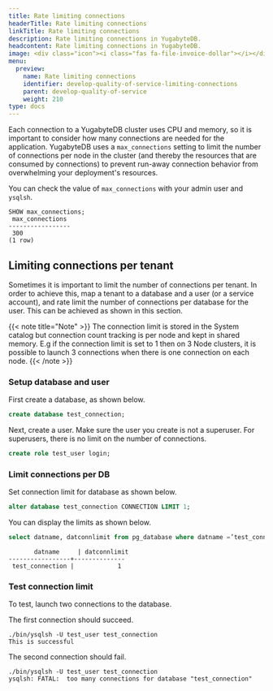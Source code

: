 ```yaml
---
title: Rate limiting connections
headerTitle: Rate limiting connections
linkTitle: Rate limiting connections
description: Rate limiting connections in YugabyteDB.
headcontent: Rate limiting connections in YugabyteDB.
image: <div class="icon"><i class="fas fa-file-invoice-dollar"></i></div>
menu:
  preview:
    name: Rate limiting connections
    identifier: develop-quality-of-service-limiting-connections
    parent: develop-quality-of-service
    weight: 210
type: docs
---
```


Each connection to a YugabyteDB cluster uses CPU and memory, so it is important to consider how many connections are needed for the application. YugabyteDB uses a `max_connections` setting to limit the number of connections per node in the cluster (and thereby the resources that are consumed by connections) to prevent run-away connection behavior from overwhelming your deployment's resources.

You can check the value of `max_connections` with your admin user and `ysqlsh`.

```
SHOW max_connections;
 max_connections
-----------------
 300
(1 row)
```

## Limiting connections per tenant

Sometimes it is important to limit the number of connections per tenant. In order to achieve this, map a tenant to a database and a user (or a service account), and rate limit the number of connections per database for the user. This can be achieved as shown in this section.

{{< note title="Note" >}}
The connection limit is stored in the System catalog but connection count tracking is per node and kept in shared memory.  E.g if the connection limit is set to 1  then  on 3 Node clusters, it is possible to launch 3 connections when there is one connection on each node.
{{< /note >}}

### Setup database and user

First create a database, as shown below.
```sql
create database test_connection;
```

Next, create a user. Make sure the user you create is not a superuser. For superusers, there is no limit on the number of connections.
```sql
create role test_user login;
```

### Limit connections per DB
Set connection limit for database as shown below.
```sql
alter database test_connection CONNECTION LIMIT 1;
```

You can display the limits as shown below.
```sql
select datname, datconnlimit from pg_database where datname =’test_connection’ ;
```
```
       datname     | datconnlimit
-----------------+--------------
 test_connection |            1
```

### Test connection limit
To test, launch two connections to the database.

The first connection should succeed.
```
./bin/ysqlsh -U test_user test_connection
This is successful
```

The second connection should fail.
```
./bin/ysqlsh -U test_user test_connection
ysqlsh: FATAL:  too many connections for database "test_connection"
```
